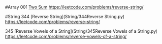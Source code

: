 #Array
001 [Two Sum](Array/1TwoSum.py)		https://leetcode.com/problems/reverse-string/


#String
344 [Reverse String](String/344Reverse String.py)		 https://leetcode.com/problems/reverse-string/

345 [Reverse Vowels of a String](String/345Reverse Vowels of a String.py)		 https://leetcode.com/problems/reverse-vowels-of-a-string/


